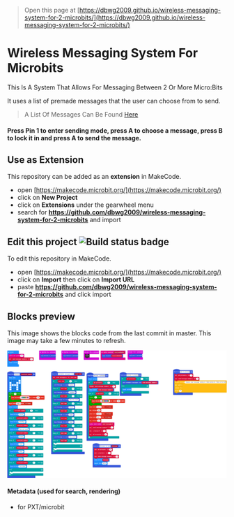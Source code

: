 > Open this page at [https://dbwg2009.github.io/wireless-messaging-system-for-2-microbits/](https://dbwg2009.github.io/wireless-messaging-system-for-2-microbits/)

# Wireless Messaging System For Microbits
This Is A System That Allows For Messaging Between 2 Or More Micro:Bits

It uses a list of premade messages that the user can choose from to send.
> A List Of Messages Can Be Found [Here](https://google.com/) 

#### Press Pin 1 to enter sending mode, press A to choose a message, press B to lock it in and press A to send the message.
## Use as Extension

This repository can be added as an **extension** in MakeCode.

* open [https://makecode.microbit.org/](https://makecode.microbit.org/)
* click on **New Project**
* click on **Extensions** under the gearwheel menu
* search for **https://github.com/dbwg2009/wireless-messaging-system-for-2-microbits** and import

## Edit this project ![Build status badge](https://github.com/dbwg2009/wireless-messaging-system-for-2-microbits/workflows/MakeCode/badge.svg)

To edit this repository in MakeCode.

* open [https://makecode.microbit.org/](https://makecode.microbit.org/)
* click on **Import** then click on **Import URL**
* paste **https://github.com/dbwg2009/wireless-messaging-system-for-2-microbits** and click import

## Blocks preview

This image shows the blocks code from the last commit in master.
This image may take a few minutes to refresh.

![A rendered view of the blocks](https://github.com/dbwg2009/wireless-messaging-system-for-2-microbits/raw/master/.github/makecode/blocks.png)

#### Metadata (used for search, rendering)

* for PXT/microbit
<script src="https://makecode.com/gh-pages-embed.js"></script><script>makeCodeRender("{{ site.makecode.home_url }}", "{{ site.github.owner_name }}/{{ site.github.repository_name }}");</script>
